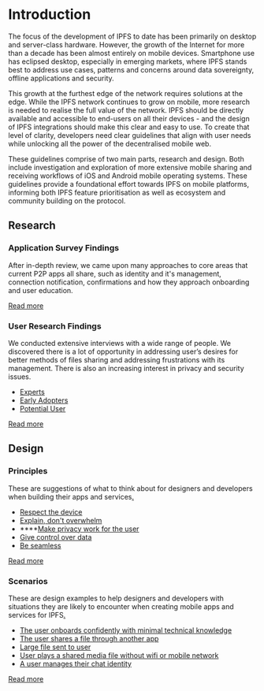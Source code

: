# Introduction

The focus of the development of IPFS to date has been primarily on desktop and server-class hardware. However, the growth of the Internet for more than a decade has been almost entirely on mobile devices. Smartphone use has eclipsed desktop, especially in emerging markets, where IPFS stands best to address use cases, patterns and concerns around data sovereignty, offline applications and security.

This growth at the furthest edge of the network requires solutions at the edge. While the IPFS network continues to grow on mobile, more research is needed to realise the full value of the network. IPFS should be directly available and accessible to end-users on all their devices - and the design of IPFS integrations should make this clear and easy to use. To create that level of clarity, developers need clear guidelines that align with user needs while unlocking all the power of the decentralised mobile web.

These guidelines comprise of two main parts, research and design. Both include investigation and exploration of more extensive mobile sharing and receiving workflows of iOS and Android mobile operating systems. These guidelines provide a foundational effort towards IPFS on mobile platforms, informing both IPFS feature prioritisation as well as ecosystem and community building on the protocol.

## Research

### Application Survey Findings

After in-depth review, we came upon many approaches to core areas that current P2P apps all share, such as identity and it's management, connection notification, confirmations and how they approach onboarding and user education.

[Read more](application-survey/findings.md)

### User Research Findings

We conducted extensive interviews with a wide range of people. We discovered there is a lot of opportunity in addressing user’s desires for better methods of files sharing and addressing frustrations with its management. There is also an increasing interest in privacy and security issues.

* [Experts](user-research/interviews/experts/)
* [Early Adopters](user-research/interviews/early-adopters/)
* [Potential User](user-research/interviews/potential-users/)

[Read more](user-research/findings.md)

## Design

### Principles

These are suggestions of what to think about for designers and developers when building their apps and services[.](design/principles/)

* [Respect the device](design/principles/respect-the-device.md)
* [Explain, don't overwhelm](design/principles/explain-dont-overwhelm.md)
* \*\*\*\*[Make privacy work for the user](design/principles/make-privacy-work-for-the-user.md)
* [Give control over data](design/principles/give-control-over-data.md)
* [Be seamless](design/principles/be-seamless.md)

[Read more](design/principles/)

### Scenarios

These are design examples to help designers and developers with situations they are likely to encounter when creating mobile apps and services for IPFS[.](design/scenarios/)

* [The user onboards confidently with minimal technical knowledge](design/scenarios/the-user-onboards-confidently-with-minimal-technical-knowledge.md)
* [The user shares a file through another app](design/scenarios/the-user-shares-a-file-through-another-app.md)
* [Large file sent to user](design/scenarios/large-file-sent-to-user.md)
* [User plays a shared media file without wifi or mobile network](design/scenarios/user-plays-a-shared-media-file-without-wifi-or-mobile-network.md)
* [A user manages their chat identity](design/scenarios/a-user-manages-their-chat-identity.md)

[Read more](design/scenarios/)

